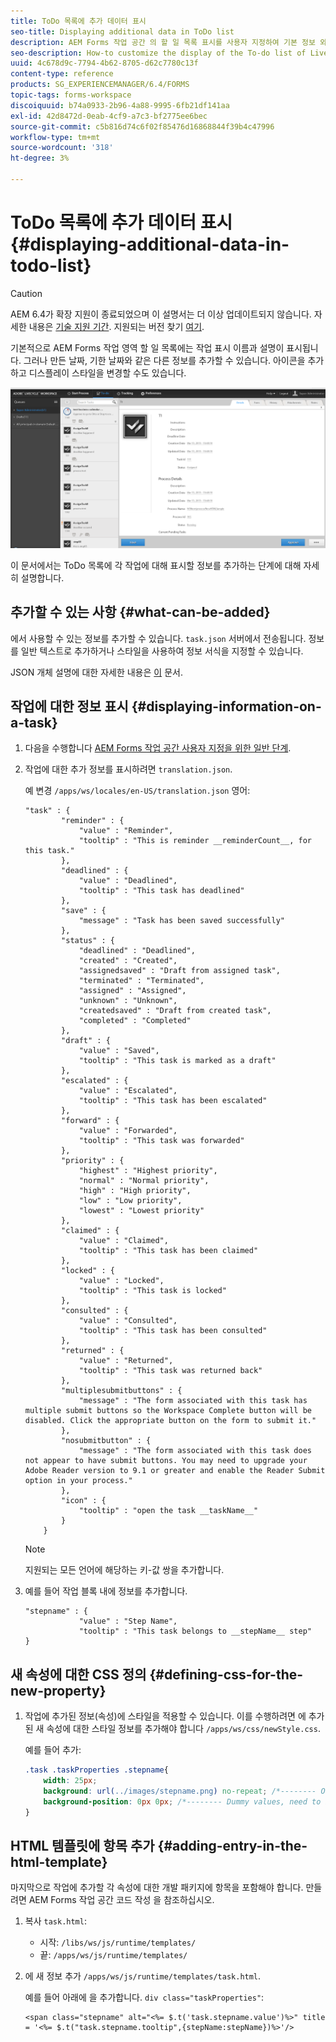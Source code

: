 ```yaml
---
title: ToDo 목록에 추가 데이터 표시
seo-title: Displaying additional data in ToDo list
description: AEM Forms 작업 공간 의 할 일 목록 표시를 사용자 지정하여 기본 정보 외에 자세한 정보를 표시하는 방법
seo-description: How-to customize the display of the To-do list of LiveCycle AEM Forms workspace to show more information besides the default.
uuid: 4c678d9c-7794-4b62-8705-d62c7780c13f
content-type: reference
products: SG_EXPERIENCEMANAGER/6.4/FORMS
topic-tags: forms-workspace
discoiquuid: b74a0933-2b96-4a88-9995-6fb21df141aa
exl-id: 42d8472d-0eab-4cf9-a7c3-bf2775ee6bec
source-git-commit: c5b816d74c6f02f85476d16868844f39b4c47996
workflow-type: tm+mt
source-wordcount: '318'
ht-degree: 3%

---
```


# ToDo 목록에 추가 데이터 표시 {#displaying-additional-data-in-todo-list}

>[!CAUTION]
>
>AEM 6.4가 확장 지원이 종료되었으며 이 설명서는 더 이상 업데이트되지 않습니다. 자세한 내용은 [기술 지원 기간](https://helpx.adobe.com/kr/support/programs/eol-matrix.html). 지원되는 버전 찾기 [여기](https://experienceleague.adobe.com/docs/).

기본적으로 AEM Forms 작업 영역 할 일 목록에는 작업 표시 이름과 설명이 표시됩니다. 그러나 만든 날짜, 기한 날짜와 같은 다른 정보를 추가할 수 있습니다. 아이콘을 추가하고 디스플레이 스타일을 변경할 수도 있습니다.

![기본 구성을 보여주는 작업 공간 할 일 HTML 탭 보기](assets/html-todo-list.png)

이 문서에서는 ToDo 목록에 각 작업에 대해 표시할 정보를 추가하는 단계에 대해 자세히 설명합니다.

## 추가할 수 있는 사항 {#what-can-be-added}

에서 사용할 수 있는 정보를 추가할 수 있습니다. `task.json` 서버에서 전송됩니다. 정보를 일반 텍스트로 추가하거나 스타일을 사용하여 정보 서식을 지정할 수 있습니다.

JSON 개체 설명에 대한 자세한 내용은 [이](/help/forms/using/html-workspace-json-object-description.md) 문서.

## 작업에 대한 정보 표시 {#displaying-information-on-a-task}

1. 다음을 수행합니다 [AEM Forms 작업 공간 사용자 지정을 위한 일반 단계](/help/forms/using/generic-steps-html-workspace-customization.md).
1. 작업에 대한 추가 정보를 표시하려면 `translation.json`.

   예 변경 `/apps/ws/locales/en-US/translation.json` 영어:

   ```
   "task" : {
           "reminder" : {
               "value" : "Reminder",
               "tooltip" : "This is reminder __reminderCount__, for this task."
           },
           "deadlined" : {
               "value" : "Deadlined",
               "tooltip" : "This task has deadlined"
           },
           "save" : {
               "message" : "Task has been saved successfully"
           },
           "status" : {
               "deadlined" : "Deadlined",
               "created" : "Created",
               "assignedsaved" : "Draft from assigned task",
               "terminated" : "Terminated",
               "assigned" : "Assigned",
               "unknown" : "Unknown",
               "createdsaved" : "Draft from created task",
               "completed" : "Completed"
           },
           "draft" : {
               "value" : "Saved",
               "tooltip" : "This task is marked as a draft"
           },
           "escalated" : {
               "value" : "Escalated",
               "tooltip" : "This task has been escalated"
           },
           "forward" : {
               "value" : "Forwarded",
               "tooltip" : "This task was forwarded"
           },
           "priority" : {
               "highest" : "Highest priority",
               "normal" : "Normal priority",
               "high" : "High priority",
               "low" : "Low priority",
               "lowest" : "Lowest priority"
           },
           "claimed" : {
               "value" : "Claimed",
               "tooltip" : "This task has been claimed"
           },
           "locked" : {
               "value" : "Locked",
               "tooltip" : "This task is locked"
           },
           "consulted" : {
               "value" : "Consulted",
               "tooltip" : "This task has been consulted"
           },
           "returned" : {
               "value" : "Returned",
               "tooltip" : "This task was returned back"
           },
           "multiplesubmitbuttons" : {
               "message" : "The form associated with this task has multiple submit buttons so the Workspace Complete button will be disabled. Click the appropriate button on the form to submit it."
           },
           "nosubmitbutton" : {
               "message" : "The form associated with this task does not appear to have submit buttons. You may need to upgrade your Adobe Reader version to 9.1 or greater and enable the Reader Submit option in your process."
           },
           "icon" : {
               "tooltip" : "open the task __taskName__"
           }
       }
   ```

   >[!NOTE]
   >
   >지원되는 모든 언어에 해당하는 키-값 쌍을 추가합니다.

1. 예를 들어 작업 블록 내에 정보를 추가합니다.

   ```
   "stepname" : {
               "value" : "Step Name",
               "tooltip" : "This task belongs to __stepName__ step"
   }
   ```

## 새 속성에 대한 CSS 정의 {#defining-css-for-the-new-property}

1. 작업에 추가된 정보(속성)에 스타일을 적용할 수 있습니다. 이를 수행하려면 에 추가된 새 속성에 대한 스타일 정보를 추가해야 합니다 `/apps/ws/css/newStyle.css`.

   예를 들어 추가:

   ```css
   .task .taskProperties .stepname{
       width: 25px;
       background: url(../images/stepname.png) no-repeat; /*-------- Or just reuse background image / image-sprite defined .task .taskProperties span of style.css---------------------*/
       background-position: 0px 0px; /*-------- Dummy values, need to be configured as per user background image / image-sprite ---------------------*/
   }
   ```

## HTML 템플릿에 항목 추가 {#adding-entry-in-the-html-template}

마지막으로 작업에 추가할 각 속성에 대한 개발 패키지에 항목을 포함해야 합니다. 만들려면 AEM Forms 작업 공간 코드 작성 을 참조하십시오.

1. 복사 `task.html`:

   * 시작: `/libs/ws/js/runtime/templates/`
   * 끝: `/apps/ws/js/runtime/templates/`

1. 에 새 정보 추가 `/apps/ws/js/runtime/templates/task.html`.

   예를 들어 아래에 을 추가합니다. `div class="taskProperties"`:

   ```
   <span class="stepname" alt="<%= $.t('task.stepname.value')%>" title = '<%= $.t("task.stepname.tooltip",{stepName:stepName})%>'/>
   ```
